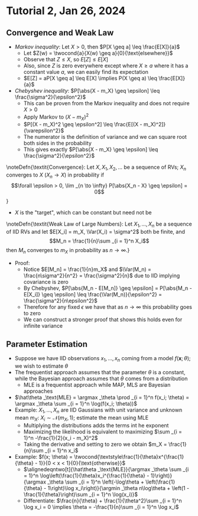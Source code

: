 # Tutorial 2, Jan 26, 2024

## Convergence and Weak Law

* *Markov inequality*: Let $X > 0$, then $P[X \geq a] \leq \frac{E[X]}{a}$
	* Let $Z(w) = \twocond{a}{X(w) \geq a}{0}{\text{elsewhere}}$
	* Observe that $Z \leq X$, so $E[Z] \leq E[X]$
	* Also, since $Z$ is zero everywhere except where $X \geq a$ where it has a constant value $a$, we can easily find its expectation
	* $E[Z] = aP[X \geq a] \leq E[X] \implies P(X \geq a) \leq \frac{E[X]}{a}$
* *Chebyshev inequality*: $P[\abs{X - m_X} \geq \epsilon] \leq \frac{\sigma^2}{\epsilon^2}$
	* This can be proven from the Markov inequality and does not require $X > 0$
	* Apply Markov to $(X - m_X)^2$
	* $P[(X - m_X)^2 \geq \epsilon^2] \leq \frac{E[(X - m_X)^2]}{\varepsilon^2}$
	* The numerator is the definition of variance and we can square root both sides in the probability
	* This gives exactly $P[\abs{X - m_X} \geq \epsilon] \leq \frac{\sigma^2}{\epsilon^2}$

\noteDefn{\textit{Convergence}: Let $X, X_1, X_2, \dots$ be a sequence of RVs; $X_n$ converges to $X$ ($X_n \to X$) in probability if $$\forall \epsilon > 0, \lim _{n \to \infty} P[\abs{X_n - X} \geq \epsilon] = 0$$}

* $X$ is the "target", which can be constant but need not be

\noteDefn{\textit{Weak Law of Large Numbers}: Let $X_1, \dots, X_n$ be a sequence of IID RVs and let $E[X_i] = m_X, \Var(X_i) = \sigma^2$ both be finite, and $$M_n = \frac{1}{n}\sum _{i = 1}^n X_i$$then $M_n$ converges to $m_X$ in probability as $n \to \infty$.}

* Proof:
	* Notice $E[M_n] = \frac{1}{n}m_X$ and $\Var(M_n) = \frac{n\sigma^2}{n^2} = \frac{\sigma^2}{n}$ due to IID implying covariance is zero
	* By Chebyshev, $P[\abs{M_n - E[M_n]} \geq \epsilon] = P[\abs{M_n - E[X_i]} \geq \epsilon] \leq \frac{\Var(M_n)}{\epsilon^2} = \frac{\sigma^2}{n\epsilon^2}$
	* Therefore for any fixed $\epsilon$ we have that as $n \to \infty$ this probability goes to zero
	* We can construct a stronger proof that shows this holds even for infinite variance

## Parameter Estimation

* Suppose we have IID observations $x_1, \dots, x_n$ coming from a model $f(\bm x; \theta)$; we wish to estimate $\theta$
* The frequentist approach assumes that the parameter $\theta$ is a constant, while the Bayesian approach assumes that $\theta$ comes from a distribution
	* MLE is a frequentist approach while MAP, MLS are Bayesian approaches
* $\hat\theta _\text{MLE} = \argmax _\theta \prod _{i = 1}^n f(x_i; \theta) = \argmax _\theta \sum _{i = 1}^n \log(f(x_i; \theta))$
* Example: $X_1, \dots, X_n$ are IID Gaussians with unit variance and unknown mean $m_X$: $X_i \sim \mathcal N(m_X, 1)$; estimate the mean using MLE
	* Multiplying the distributions adds the terms int he exponent
	* Maximizing the likelihood is equivalent to maximizing $\sum _{i = 1}^n -\frac{1}{2}(x_i - m_X)^2$
	* Taking the derivative and setting to zero we obtain $m_X = \frac{1}{n}\sum _{i = 1}^n x_i$
* Example: $f(x; \theta) = \twocond{\textstyle\frac{1}{\theta}x^{\frac{1}{\theta} - 1}}{0 < x < 1}{0}{\text{otherwise}}$
	* $\alignedeqntwo[t]{\hat\theta _\text{MLE}}{\argmax _\theta \sum _{i = 1}^n \log\left(\frac{1}{\theta}x_i^{\frac{1}{\theta} - 1}\right)}{\argmax _\theta \sum _{i = 1}^n \left(-\log\theta + \left(\frac{1}{\theta} - 1\right)\log x_i\right)}{\argmin _\theta n\log\theta + \left(1 - \frac{1}{\theta}\right)\sum _{i = 1}^n \log(x_i)}$
	* Differentiate: $\frac{n}{\theta} + \frac{1}{\theta^2}\sum _{i = 1}^n \log x_i = 0 \implies \theta = -\frac{1}{n}\sum _{i = 1}^n \log x_i$

